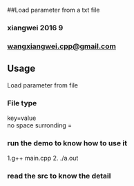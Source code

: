 ##Load parameter from a txt file
### xiangwei 2016 9
### wangxiangwei.cpp@gmail.com

## Usage
Load parameter from file

### File type
key=value
<br>no space surronding =

### run the demo to know how to use it
1.g++ main.cpp
2. ./a.out

### read the src to know the detail



